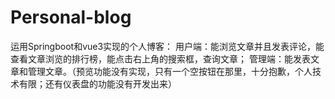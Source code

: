 # Personal-blog
运用Springboot和vue3实现的个人博客：
用户端：能浏览文章并且发表评论，能查看文章浏览的排行榜，能点击右上角的搜索框，查询文章；
管理端：能发表文章和管理文章。（预览功能没有实现，只有一个空按钮在那里，十分抱歉，个人技术有限；还有仪表盘的功能没有开发出来）
